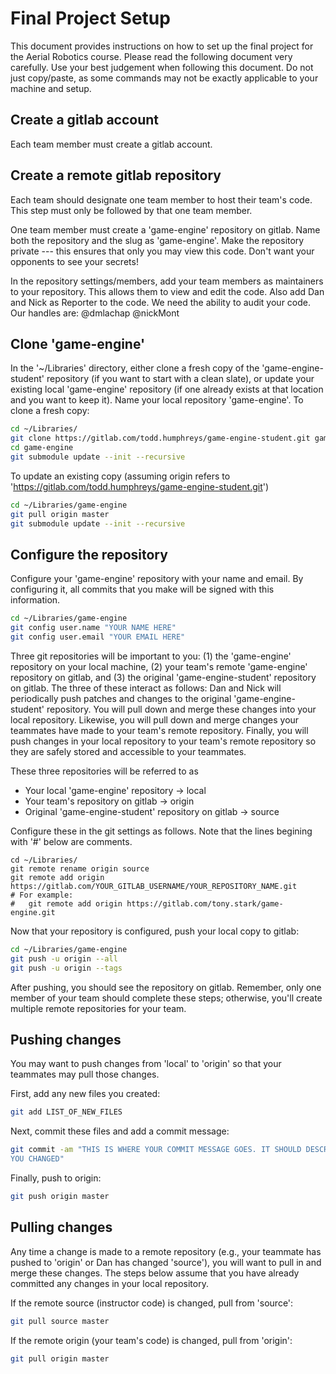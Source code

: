 # Final Project Setup
This document provides instructions on how to set up the final project for the
Aerial Robotics course. Please read the following document very carefully. Use
your best judgement when following this document. Do not just copy/paste, as
some commands may not be exactly applicable to your machine and setup.

## Create a gitlab account
Each team member must create a gitlab account.

## Create a remote gitlab repository
Each team should designate one team member to host their team's code. This step
must only be followed by that one team member.

One team member must create a 'game-engine' repository on gitlab. Name both the
repository and the slug as 'game-engine'. Make the repository private --- this
ensures that only you may view this code. Don't want your opponents to see your
secrets! 

In the repository settings/members, add your team members as maintainers to your
repository. This allows them to view and edit the code. Also add Dan and Nick
as Reporter to the code. We need the ability to audit your code. Our handles
are: @dmlachap @nickMont

## Clone 'game-engine'
In the '~/Libraries' directory, either clone a fresh copy of the
'game-engine-student' repository (if you want to start with a clean slate), or
update your existing local 'game-engine' repository (if one already exists at
that location and you want to keep it).  Name your local repository
'game-engine'.  To clone a fresh copy:
```bash
cd ~/Libraries/
git clone https://gitlab.com/todd.humphreys/game-engine-student.git game-engine
cd game-engine
git submodule update --init --recursive
```
To update an existing copy (assuming origin refers to
'https://gitlab.com/todd.humphreys/game-engine-student.git')
```bash
cd ~/Libraries/game-engine
git pull origin master
git submodule update --init --recursive
```

## Configure the repository
Configure your 'game-engine' repository with your name and email. By configuring
it, all commits that you make will be signed with this information.
```bash
cd ~/Libraries/game-engine
git config user.name "YOUR NAME HERE"
git config user.email "YOUR EMAIL HERE"
```

Three git repositories will be important to you: (1) the 'game-engine'
repository on your local machine, (2) your team's remote 'game-engine'
repository on gitlab, and (3) the original 'game-engine-student' repository on
gitlab. The three of these interact as follows: Dan and Nick will periodically
push patches and changes to the original 'game-engine-student' repository. You
will pull down and merge these changes into your local repository.  Likewise,
you will pull down and merge changes your teammates have made to your team's
remote repository.  Finally, you will push changes in your local repository to
your team's remote repository so they are safely stored and accessible to your
teammates.

These three repositories will be referred to as
- Your local 'game-engine' repository -> local
- Your team's repository on gitlab -> origin
- Original 'game-engine-student' repository on gitlab -> source

Configure these in the git settings as follows. Note that the lines begining
with '#' below are comments.
```
cd ~/Libraries/
git remote rename origin source
git remote add origin https://gitlab.com/YOUR_GITLAB_USERNAME/YOUR_REPOSITORY_NAME.git
# For example:
#   git remote add origin https://gitlab.com/tony.stark/game-engine.git
```

Now that your repository is configured, push your local copy to gitlab:
```bash
cd ~/Libraries/game-engine
git push -u origin --all
git push -u origin --tags
```
After pushing, you should see the repository on gitlab.  Remember, only one
member of your team should complete these steps; otherwise, you'll create
multiple remote repositories for your team.

## Pushing changes
You may want to push changes from 'local' to 'origin' so that your teammates
may pull those changes.

First, add any new files you created:
```bash
git add LIST_OF_NEW_FILES
```

Next, commit these files and add a commit message:
```bash
git commit -am "THIS IS WHERE YOUR COMMIT MESSAGE GOES. IT SHOULD DESCRIBE WHAT
YOU CHANGED"
```

Finally, push to origin:
```bash
git push origin master
```

## Pulling changes
Any time a change is made to a remote repository (e.g., your teammate has
pushed to 'origin' or Dan has changed 'source'), you will want to pull in and
merge these changes. The steps below assume that you have already committed
any changes in your local repository.

If the remote source (instructor code) is changed, pull from 'source':
```bash
git pull source master
```

If the remote origin (your team's code) is changed, pull from 'origin':
```bash
git pull origin master
```



